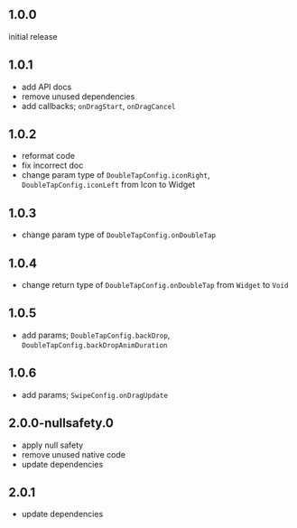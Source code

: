 ## 1.0.0

initial release

## 1.0.1

- add API docs
- remove unused dependencies
- add callbacks; `onDragStart`, `onDragCancel`

## 1.0.2

- reformat code
- fix incorrect doc
- change param type of `DoubleTapConfig.iconRight`, `DoubleTapConfig.iconLeft` from Icon to Widget

## 1.0.3

- change param type of `DoubleTapConfig.onDoubleTap`

## 1.0.4

- change return type of `DoubleTapConfig.onDoubleTap` from `Widget` to `Void`

## 1.0.5

- add params; `DoubleTapConfig.backDrop`, `DoubleTapConfig.backDropAnimDuration`

## 1.0.6

- add params; `SwipeConfig.onDragUpdate`

## 2.0.0-nullsafety.0

- apply null safety
- remove unused native code
- update dependencies

## 2.0.1

- update dependencies